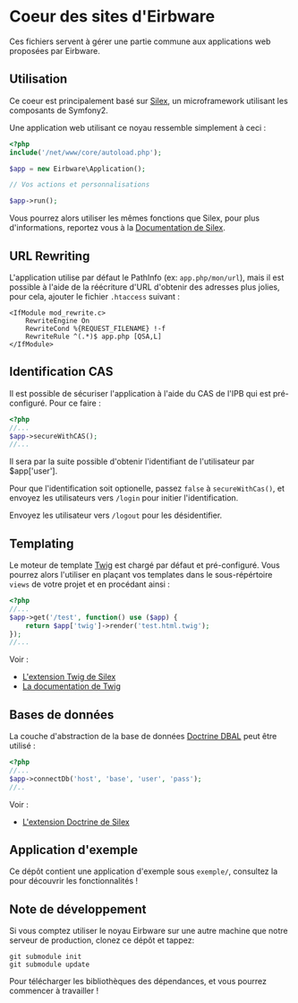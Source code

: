 Coeur des sites d'Eirbware
==========================

Ces fichiers servent à gérer une partie commune aux applications
web proposées par Eirbware.

Utilisation
-----------

Ce coeur est principalement basé sur [Silex](http://silex.sensiolabs.org/),
un microframework utilisant les composants de Symfony2.

Une application web utilisant ce noyau ressemble simplement à ceci :

```php
<?php
include('/net/www/core/autoload.php');

$app = new Eirbware\Application();

// Vos actions et personnalisations

$app->run();
```

Vous pourrez alors utiliser les mêmes fonctions que Silex, pour plus d'informations,
reportez vous à la [Documentation de Silex](http://silex.sensiolabs.org/documentation).

URL Rewriting
-------------

L'application utilise par défaut le PathInfo (ex: `app.php/mon/url`), mais il est
possible à l'aide de la réécriture d'URL d'obtenir des adresses plus jolies, pour 
cela, ajouter le fichier `.htaccess` suivant :

    <IfModule mod_rewrite.c>
        RewriteEngine On
        RewriteCond %{REQUEST_FILENAME} !-f
        RewriteRule ^(.*)$ app.php [QSA,L]
    </IfModule>

Identification CAS
------------------

Il est possible de sécuriser l'application à l'aide du CAS de l'IPB qui est pré-configuré.
Pour ce faire :

```php
<?php
//...
$app->secureWithCAS();
//...
```

Il sera par la suite possible d'obtenir l'identifiant de l'utilisateur par $app['user'].

Pour que l'identification soit optionelle, passez `false` à `secureWithCas()`, et 
envoyez les utilisateurs vers `/login` pour initier l'identification.

Envoyez les utilisateur vers `/logout` pour les désidentifier.

Templating
----------

Le moteur de template [Twig](http://www.twig-project.org/) est chargé par défaut 
et pré-configuré. Vous pourrez alors l'utiliser en plaçant vos templates dans le 
sous-répértoire `views` de votre projet et en procédant ainsi :

```php
<?php
//...
$app->get('/test', function() use ($app) {
    return $app['twig']->render('test.html.twig');
});
//...
```

Voir :
* [L'extension Twig de Silex](http://silex.sensiolabs.org/doc/extensions/twig.html)
* [La documentation de Twig](http://twig.sensiolabs.org/documentation)

Bases de données
---------------

La couche d'abstraction de la base de données [Doctrine DBAL](http://www.doctrine-project.org/docs/dbal/2.0/en/)
peut être utilisé :

```php
<?php
//...
$app->connectDb('host', 'base', 'user', 'pass');
//..
```
Voir :
* [L'extension Doctrine de Silex](http://silex.sensiolabs.org/doc/extensions/doctrine.html)

Application d'exemple
---------------------

Ce dépôt contient une application d'exemple sous `exemple/`, consultez la pour découvrir
les fonctionnalités !

Note de développement
---------------------

Si vous comptez utiliser le noyau Eirbware sur une autre machine que notre serveur de production,
clonez ce dépôt et tappez:

    git submodule init
    git submodule update

Pour télécharger les bibliothèques des dépendances, et vous pourrez commencer à travailler !
